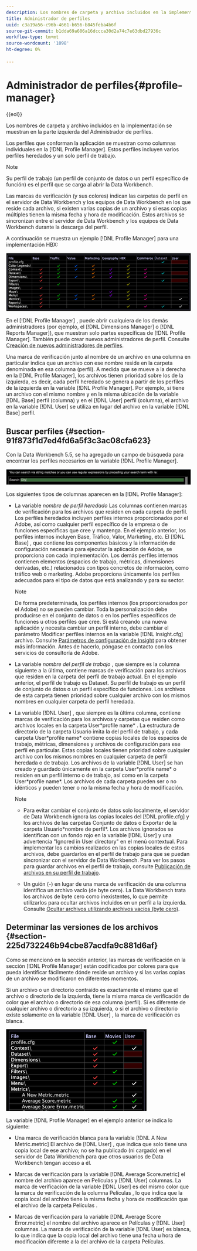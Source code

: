 ```yaml
---
description: Los nombres de carpeta y archivo incluidos en la implementación se muestran en la parte izquierda del Administrador de perfiles.
title: Administrador de perfiles
uuid: c3a19a56-c96b-4661-b656-b845feba4b6f
source-git-commit: b1dda69a606a16dccca30d2a74c7e63dbd27936c
workflow-type: tm+mt
source-wordcount: '1098'
ht-degree: 0%

---
```



# Administrador de perfiles{#profile-manager}

{{eol}}

Los nombres de carpeta y archivo incluidos en la implementación se muestran en la parte izquierda del Administrador de perfiles.

Los perfiles que conforman la aplicación se muestran como columnas individuales en la [!DNL Profile Manager]. Estos perfiles incluyen varios perfiles heredados y un solo perfil de trabajo.

>[!NOTE]
>
>Su perfil de trabajo (un perfil de conjunto de datos o un perfil específico de función) es el perfil que se carga al abrir la Data Workbench.

Las marcas de verificación (y sus colores) indican las carpetas de perfil en el servidor de Data Workbench y los equipos de Data Workbench en los que reside cada archivo, si existen varias copias de un archivo y si esas copias múltiples tienen la misma fecha y hora de modificación. Estos archivos se sincronizan entre el servidor de Data Workbench y los equipos de Data Workbench durante la descarga del perfil.

A continuación se muestra un ejemplo [!DNL Profile Manager] para una implementación HBX:

![](assets/client-prof.png)

En el [!DNL Profile Manager] , puede abrir cualquiera de los demás administradores (por ejemplo, el [!DNL Dimensions Manager] o [!DNL Reports Manager]), que muestran solo partes específicas de [!DNL Profile Manager]. También puede crear nuevos administradores de perfil. Consulte [Creación de nuevos administradores de perfiles](../../../../home/c-get-started/c-intf-anlys-ftrs/c-cstm-prof-files-mgrs/c-new-prof-mgrs.md#concept-0021e006523e4d538aaa16322731d9d3).

Una marca de verificación junto al nombre de un archivo en una columna en particular indica que un archivo con ese nombre reside en la carpeta denominada en esa columna (perfil). A medida que se mueve a la derecha en la [!DNL Profile Manager], los archivos tienen prioridad sobre los de la izquierda, es decir, cada perfil heredado se genera a partir de los perfiles de la izquierda en la variable [!DNL Profile Manager]. Por ejemplo, si tiene un archivo con el mismo nombre y en la misma ubicación de la variable [!DNL Base] perfil (columna) y en el [!DNL User] perfil (columna), el archivo en la variable [!DNL User] se utiliza en lugar del archivo en la variable [!DNL Base] perfil.

## Buscar perfiles {#section-91f873f1d7ed4fd6a5f3c3ac08cfa623}

Con la Data Workbench 5.5, se ha agregado un campo de búsqueda para encontrar los perfiles necesarios en la variable [!DNL Profile Manager].

![](assets/client-prof2.png)

Los siguientes tipos de columnas aparecen en la [!DNL Profile Manager]:

* La variable *nombre de perfil heredado* Las columnas contienen marcas de verificación para los archivos que residen en cada carpeta de perfil. Los perfiles heredados incluyen perfiles internos proporcionados por el Adobe, así como cualquier perfil específico de la empresa o de funciones específicas que cree y mantenga. En el ejemplo anterior, los perfiles internos incluyen Base, Tráfico, Valor, Marketing, etc. El [!DNL Base] , que contiene los componentes básicos y la información de configuración necesaria para ejecutar la aplicación de Adobe, se proporciona con cada implementación. Los demás perfiles internos contienen elementos (espacios de trabajo, métricas, dimensiones derivadas, etc.) relacionados con tipos concretos de información, como tráfico web o marketing. Adobe proporciona únicamente los perfiles adecuados para el tipo de datos que está analizando y para su sector.

   >[!NOTE]
   >
   >De forma predeterminada, los perfiles internos (los proporcionados por el Adobe) no se pueden cambiar. Toda la personalización debe producirse en el conjunto de datos o en los perfiles específicos de funciones u otros perfiles que cree. Si está creando una nueva aplicación y necesita cambiar un perfil interno, debe cambiar el parámetro Modificar perfiles internos en la variable [!DNL Insight.cfg] archivo. Consulte [Parámetros de configuración de Insight](../../../../home/c-get-started/c-insght-config-param.md#concept-14da97d0756348e885c08ca9e866074b) para obtener más información. Antes de hacerlo, póngase en contacto con los servicios de consultoría de Adobe.

* La variable *nombre del perfil de trabajo* , que siempre es la columna siguiente a la última, contiene marcas de verificación para los archivos que residen en la carpeta del perfil de trabajo actual. En el ejemplo anterior, el perfil de trabajo es Dataset. Su perfil de trabajo es un perfil de conjunto de datos o un perfil específico de funciones. Los archivos de esta carpeta tienen prioridad sobre cualquier archivo con los mismos nombres en cualquier carpeta de perfil heredada.
* La variable [!DNL User] , que siempre es la última columna, contiene marcas de verificación para los archivos y carpetas que residen como archivos locales en la carpeta User\*profile name* . La estructura de directorio de la carpeta Usuario imita la del perfil de trabajo, y cada carpeta User\*profile name* contiene copias locales de los espacios de trabajo, métricas, dimensiones y archivos de configuración para ese perfil en particular. Estas copias locales tienen prioridad sobre cualquier archivo con los mismos nombres en cualquier carpeta de perfil heredada o de trabajo. Los archivos de la variable [!DNL User] se han creado y guardado únicamente en la carpeta User\*profile name* o residen en un perfil interno o de trabajo, así como en la carpeta User\*profile name*. Los archivos de cada carpeta pueden ser o no idénticos y pueden tener o no la misma fecha y hora de modificación.

   >[!NOTE]
   >
   >
   >    
   >    
   >    * Para evitar cambiar el conjunto de datos solo localmente, el servidor de Data Workbench ignora las copias locales del [!DNL profile.cfg] y los archivos de las carpetas Conjunto de datos o Exportar de la carpeta Usuario\*nombre de perfil*. Los archivos ignorados se identifican con un fondo rojo en la variable [!DNL User] y una advertencia &quot;Ignored in User directory&quot; en el menú contextual. Para implementar los cambios realizados en las copias locales de estos archivos, debe guardarlos en el perfil de trabajo para que se puedan sincronizar con el servidor de Data Workbench. Para ver los pasos para guardar archivos en el perfil de trabajo, consulte [Publicación de archivos en su perfil de trabajo](../../../../home/c-get-started/c-admin-intrf/c-prof-mgr/t-pub-files-wkg-prof.md#task-a0106e010c834d16bd60eef4721b6af9).
   >    
   >    * Un guión (-) en lugar de una marca de verificación de una columna identifica un archivo vacío (de byte cero). La Data Workbench trata los archivos de byte cero como inexistentes, lo que permite utilizarlos para ocultar archivos incluidos en un perfil a la izquierda. Consulte [Ocultar archivos utilizando archivos vacíos (byte cero)](../../../../home/c-get-started/c-admin-intrf/c-prof-mgr/c-empty-files.md#concept-e776fac9e5904bed8c13b9d5eb17c491).


## Determinar las versiones de los archivos {#section-225d732246b94cbe87acdfa9c881d6af}

Como se mencionó en la sección anterior, las marcas de verificación en la sección [!DNL Profile Manager] están codificados por colores para que pueda identificar fácilmente dónde reside un archivo y si las varias copias de un archivo se modificaron en diferentes momentos.

Si un archivo o un directorio contraído es exactamente el mismo que el archivo o directorio de la izquierda, tiene la misma marca de verificación de color que el archivo o directorio de esa columna (perfil). Si es diferente de cualquier archivo o directorio a su izquierda, o si el archivo o directorio existe solamente en la variable [!DNL User] , la marca de verificación es blanca.

![](assets/vis_ProfMgr_LocalFiles.png)

La variable [!DNL Profile Manager] en el ejemplo anterior se indica lo siguiente:

* Una marca de verificación blanca para la variable [!DNL A New Metric.metric] El archivo de [!DNL User] , que indica que solo tiene una copia local de ese archivo; no se ha publicado (ni cargado) en el servidor de Data Workbench para que otros usuarios de Data Workbench tengan acceso a él.

* Marcas de verificación para la variable [!DNL Average Score.metric] el nombre del archivo aparece en Películas y [!DNL User] columnas. La marca de verificación de la variable [!DNL User] es del mismo color que la marca de verificación de la columna Películas , lo que indica que la copia local del archivo tiene la misma fecha y hora de modificación que el archivo de la carpeta Películas .

* Marcas de verificación para la variable [!DNL Average Score Error.metric] el nombre del archivo aparece en Películas y [!DNL User] columnas. La marca de verificación de la variable [!DNL User] es blanca, lo que indica que la copia local del archivo tiene una fecha u hora de modificación diferente a la del archivo de la carpeta Películas.

